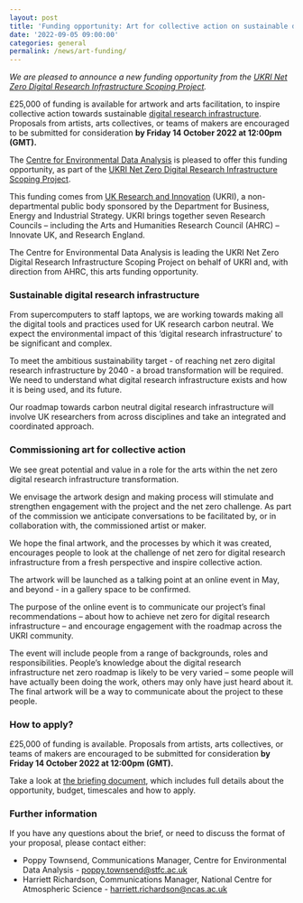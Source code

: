 ```yaml
---
layout: post
title: 'Funding opportunity: Art for collective action on sustainable digital research infrastructure'
date: '2022-09-05 09:00:00'
categories: general
permalink: /news/art-funding/
---
```

_We are pleased to announce a new funding opportunity from the [UKRI Net Zero Digital Research Infrastructure Scoping Project](https://net-zero-dri.ceda.ac.uk/)._

£25,000 of funding is available for artwork and arts facilitation, to inspire collective action towards sustainable [digital research infrastructure](https://www.ukri.org/what-we-offer/creating-world-class-research-and-innovation-infrastructure/digital-research-infrastructure/). Proposals from artists, arts collectives, or teams of makers are encouraged to be submitted for consideration **by Friday 14 October 2022 at 12:00pm (GMT).** 

The [Centre for Environmental Data Analysis](https://www.ceda.ac.uk/) is pleased to offer this funding opportunity, as part of the [UKRI Net Zero Digital Research Infrastructure Scoping Project](https://net-zero-dri.ceda.ac.uk/).

This funding comes from [UK Research and Innovation](https://www.ukri.org/) (UKRI), a non-departmental public body sponsored by the Department for Business, Energy and Industrial Strategy. UKRI brings together seven Research Councils – including the Arts and Humanities Research Council (AHRC) – Innovate UK, and Research England.

The Centre for Environmental Data Analysis is leading the UKRI Net Zero Digital Research Infrastructure Scoping Project on behalf of UKRI and, with direction from AHRC, this arts funding opportunity.

### Sustainable digital research infrastructure

From supercomputers to staff laptops, we are working towards making all the digital tools and practices used for UK research carbon neutral. We expect the environmental impact of this ‘digital research infrastructure’ to be significant and complex. 

To meet the ambitious sustainability target - of reaching net zero digital research infrastructure by 2040 - a broad transformation will be required. We need to understand what digital research infrastructure exists and how it is being used, and its future. 

Our roadmap towards carbon neutral digital research infrastructure will involve UK researchers from across disciplines and take an integrated and coordinated approach. 

### Commissioning art for collective action

We see great potential and value in a role for the arts within the net zero digital research infrastructure transformation.

We envisage the artwork design and making process will stimulate and strengthen engagement with the project and the net zero challenge. As part of the commission we anticipate conversations to be facilitated by, or in collaboration with, the commissioned artist or maker. 

We hope the final artwork, and the processes by which it was created, encourages people to look at the challenge of net zero for digital research infrastructure from a fresh perspective and inspire collective action. 

The artwork will be launched as a talking point at an online event in May, and beyond - in a gallery space to be confirmed. 

The purpose of the online event is to communicate our project’s final recommendations – about how to achieve net zero for digital research infrastructure – and encourage engagement with the roadmap across the UKRI community. 

The event will include people from a range of backgrounds, roles and responsibilities. People’s knowledge about the digital research infrastructure net zero roadmap is likely to be very varied – some people will have actually been doing the work, others may only have just heard about it. The final artwork will be a way to communicate about the project to these people. 

### How to apply?
£25,000 of funding is available. Proposals from artists, arts collectives, or teams of makers are encouraged to be submitted for consideration **by Friday 14 October 2022 at 12:00pm (GMT).** 

Take a look at [the briefing document](https://docs.google.com/document/d/1D9Gwl5vvrz2bYJkC_SXDSdmh4Ypa20CD7eX36uRuHYU/edit?usp=sharing/), which includes full details about the opportunity, budget, timescales and how to apply. 

### Further information
If you have any questions about the brief, or need to discuss the format of your proposal, please contact either:
* Poppy Townsend, Communications Manager, Centre for Environmental Data Analysis - [poppy.townsend@stfc.ac.uk](mailto:poppy.townsend@stfc.ac.uk) 
* Harriett Richardson, Communications Manager, National Centre for Atmospheric Science - [harriett.richardson@ncas.ac.uk](mailto:harriett.richardson@ncas.ac.uk) 
